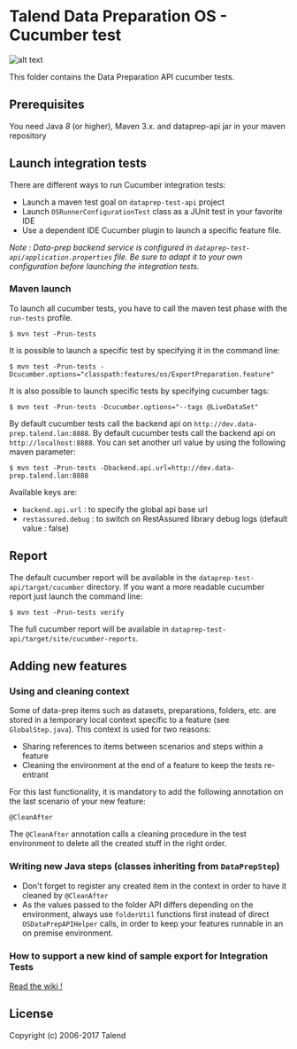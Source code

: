# Talend Data Preparation OS - Cucumber test
![alt text](https://www.talend.com/wp-content/uploads/2016/07/talend-logo.png "Talend")

This folder contains the Data Preparation API cucumber tests.

## Prerequisites

You need Java *8* (or higher), Maven 3.x. and dataprep-api jar in your maven repository

## Launch integration tests
There are different ways to run Cucumber integration tests:
* Launch a maven test goal on `dataprep-test-api` project
* Launch `OSRunnerConfigurationTest` class as a JUnit test in your favorite IDE
* Use a dependent IDE Cucumber plugin to launch a specific feature file.

_Note :
Data-prep backend service is configured in `dataprep-test-api/application.properties` file.
Be sure to adapt it to your own configuration before launching the integration tests._

### Maven launch
To launch all cucumber tests, you have to call the maven test phase with the `run-tests` profile.
```
$ mvn test -Prun-tests
```
It is possible to launch a specific test by specifying it in the command line:
```
$ mvn test -Prun-tests -Dcucumber.options="classpath:features/os/ExportPreparation.feature"
```

It is also possible to launch specific tests by specifying cucumber tags:
```
$ mvn test -Prun-tests -Dcucumber.options="--tags @LiveDataSet"
```

By default cucumber tests call the backend api on `http://dev.data-prep.talend.lan:8888`.
By default cucumber tests call the backend api on `http://localhost:8888`.
You can set another url value by using the following maven parameter:
```
$ mvn test -Prun-tests -Dbackend.api.url=http://dev.data-prep.talend.lan:8888
```
Available keys are:
* ``backend.api.url`` : to specify the global api base url
* ``restassured.debug`` : to switch on RestAssured library debug logs (default value : false)

## Report
The default cucumber report will be available in the `dataprep-test-api/target/cucumber` directory.
If you want a more readable cucumber report just launch the command line:

```
$ mvn test -Prun-tests verify
```

The full cucumber report will be available in `dataprep-test-api/target/site/cucumber-reports`.

## Adding new features

### Using and cleaning context
Some of data-prep items such as datasets, preparations, folders, etc.
are stored in a temporary local context specific to a feature (see `GlobalStep.java`).
This context is used for two reasons:
* Sharing references to items between scenarios and steps within a feature
* Cleaning the environment at the end of a feature to keep the tests re-entrant

For this last functionality, it is mandatory to add the following annotation on the last scenario of your new feature:
```
@CleanAfter
```
The ``@CleanAfter`` annotation calls a cleaning procedure in the test environment to delete all the created stuff in the right order.

### Writing new Java steps (classes inheriting from `DataPrepStep`)
* Don't forget to register any created item in the context in order to have it cleaned by ``@CleanAfter``
* As the values passed to the folder API differs depending on the environment, always use ``folderUtil`` functions first instead of direct ``OSDataPrepAPIHelper`` calls, in order to keep your features runnable in an on premise environment.

### How to support a new kind of sample export for Integration Tests
[Read the wiki !]('http://wiki.talend.com/display/rd/How+to+support+a+new+kind+of+sample+export+for+Integration+Tests')

## License
Copyright (c) 2006-2017 Talend
